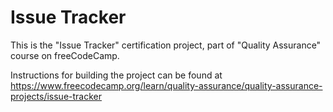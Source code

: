 # Issue Tracker

This is the "Issue Tracker" certification project, part of "Quality Assurance" course on freeCodeCamp.

Instructions for building the project can be found at https://www.freecodecamp.org/learn/quality-assurance/quality-assurance-projects/issue-tracker
